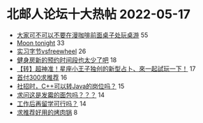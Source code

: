 # 北邮人论坛十大热帖 2022-05-17

- [大家可不可以不要在漫咖啡前面桌子处玩桌游](https://bbs.byr.cn/article/Talking/6346076) 55
- [Moon tonight](https://bbs.byr.cn/article/Picture/3320642) 33
- [实习字节vsfreewheel](https://bbs.byr.cn/article/WorkLife/1185949) 26
- [健身房新的预约时间段也太少了吧](https://bbs.byr.cn/article/Gymnasium/119635) 18
- [【转】超神准！星座小王子独创的新型占卜、來一起試玩一下！](https://bbs.byr.cn/article/Constellations/326533) 17
- [首付300求推荐](https://bbs.byr.cn/article/Home/132636) 16
- [社招时，C++可以转Java的岗位吗？](https://bbs.byr.cn/article/Job/2163604) 15
- [求问这是发霉的面包吗？？？](https://bbs.byr.cn/article/Feeling/3188192) 14
- [工作后再留学可行吗？](https://bbs.byr.cn/article/GoAbroad/385900) 14
- [求推荐好用的烤肉锅](https://bbs.byr.cn/article/Food/519848) 8



